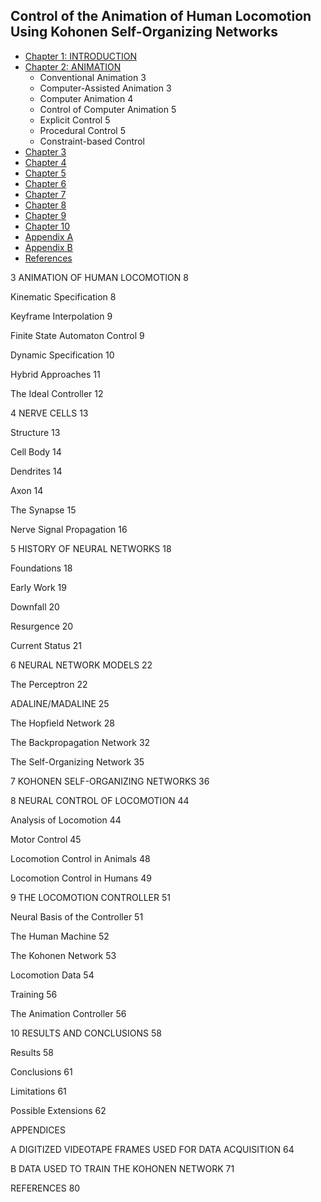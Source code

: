 ## Control of the Animation of Human Locomotion Using Kohonen Self-Organizing Networks 

* [Chapter 1: INTRODUCTION](text/ch01.md)
* [Chapter 2: ANIMATION](text/ch02.md)
  * Conventional Animation 3
  * Computer-Assisted Animation 3
  * Computer Animation 4
  * Control of Computer Animation 5
  * Explicit Control 5
  * Procedural Control 5
  * Constraint-based Control
* [Chapter 3](text/ch03.md)
* [Chapter 4](text/ch04.md)
* [Chapter 5](text/ch05.md)
* [Chapter 6](text/ch06.md)
* [Chapter 7](text/ch07.md)
* [Chapter 8](text/ch08.md)
* [Chapter 9](text/ch09.md)
* [Chapter 10](text/ch10.md)
* [Appendix A](text/appendixa.md)
* [Appendix B](text/appendixb.md)
* [References](text/refs.md)



3 ANIMATION OF HUMAN LOCOMOTION 8

Kinematic Specification 8

Keyframe Interpolation 9

Finite State Automaton Control 9

Dynamic Specification 10

Hybrid Approaches 11

The Ideal Controller 12

4 NERVE CELLS 13

Structure 13

Cell Body 14

Dendrites 14

Axon 14

The Synapse 15

Nerve Signal Propagation 16

		
5 HISTORY OF NEURAL NETWORKS 18

Foundations 18

Early Work 19

Downfall 20

Resurgence 20

Current Status 21

6 NEURAL NETWORK MODELS 22

The Perceptron 22

ADALINE/MADALINE 25

The Hopfield Network 28

The Backpropagation Network 32

The Self-Organizing Network 35

7 KOHONEN SELF-ORGANIZING NETWORKS 36

8 NEURAL CONTROL OF LOCOMOTION 44

Analysis of Locomotion 44

Motor Control 45

Locomotion Control in Animals 48

Locomotion Control in Humans 49

9 THE LOCOMOTION CONTROLLER 51

Neural Basis of the Controller 51

The Human Machine 52

The Kohonen Network 53

Locomotion Data 54

Training 56

The Animation Controller 56

10 RESULTS AND CONCLUSIONS 58

Results 58

Conclusions 61

Limitations 61

Possible Extensions 62

		
APPENDICES

A DIGITIZED VIDEOTAPE FRAMES USED FOR DATA ACQUISITION 64

B DATA USED TO TRAIN THE KOHONEN NETWORK 71

REFERENCES 80


